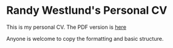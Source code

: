 # Randy Westlund's Personal CV

This is my personal CV.  The PDF version is [here](https://raw.githubusercontent.com/rwestlund/cv/master/cv.pdf)

Anyone is welcome to copy the formatting and basic structure.
